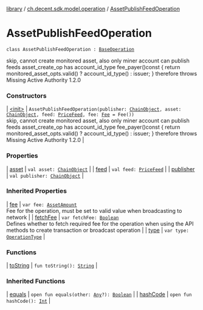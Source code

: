 [library](../../index.md) / [ch.decent.sdk.model.operation](../index.md) / [AssetPublishFeedOperation](./index.md)

# AssetPublishFeedOperation

`class AssetPublishFeedOperation : `[`BaseOperation`](../-base-operation/index.md)

skip, cannot create monitored asset, also only miner account can publish feeds
asset_create_op has account_id_type fee_payer()const { return monitored_asset_opts.valid() ? account_id_type() : issuer; }
therefore throws Missing Active Authority 1.2.0

### Constructors

| [&lt;init&gt;](-init-.md) | `AssetPublishFeedOperation(publisher: `[`ChainObject`](../../ch.decent.sdk.model/-chain-object/index.md)`, asset: `[`ChainObject`](../../ch.decent.sdk.model/-chain-object/index.md)`, feed: `[`PriceFeed`](../../ch.decent.sdk.model/-price-feed/index.md)`, fee: `[`Fee`](../../ch.decent.sdk.model/-fee/index.md)` = Fee())`<br>skip, cannot create monitored asset, also only miner account can publish feeds asset_create_op has account_id_type fee_payer()const { return monitored_asset_opts.valid() ? account_id_type() : issuer; } therefore throws Missing Active Authority 1.2.0 |

### Properties

| [asset](asset.md) | `val asset: `[`ChainObject`](../../ch.decent.sdk.model/-chain-object/index.md) |
| [feed](feed.md) | `val feed: `[`PriceFeed`](../../ch.decent.sdk.model/-price-feed/index.md) |
| [publisher](publisher.md) | `val publisher: `[`ChainObject`](../../ch.decent.sdk.model/-chain-object/index.md) |

### Inherited Properties

| [fee](../-base-operation/fee.md) | `var fee: `[`AssetAmount`](../../ch.decent.sdk.model/-asset-amount/index.md)<br>Fee for the operation, must be set to valid value when broadcasting to network |
| [fetchFee](../-base-operation/fetch-fee.md) | `var fetchFee: `[`Boolean`](https://kotlinlang.org/api/latest/jvm/stdlib/kotlin/-boolean/index.html)<br>Defines whether to fetch required fee for the operation when using the API methods to create transaction or broadcast operation |
| [type](../-base-operation/type.md) | `var type: `[`OperationType`](../-operation-type/index.md) |

### Functions

| [toString](to-string.md) | `fun toString(): `[`String`](https://kotlinlang.org/api/latest/jvm/stdlib/kotlin/-string/index.html) |

### Inherited Functions

| [equals](../-base-operation/equals.md) | `open fun equals(other: `[`Any`](https://kotlinlang.org/api/latest/jvm/stdlib/kotlin/-any/index.html)`?): `[`Boolean`](https://kotlinlang.org/api/latest/jvm/stdlib/kotlin/-boolean/index.html) |
| [hashCode](../-base-operation/hash-code.md) | `open fun hashCode(): `[`Int`](https://kotlinlang.org/api/latest/jvm/stdlib/kotlin/-int/index.html) |

